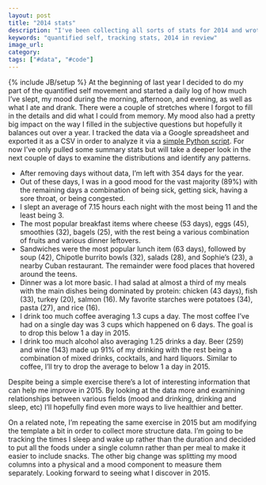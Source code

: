 ```yaml
---
layout: post
title: "2014 stats"
description: "I've been collecting all sorts of stats for 2014 and wrote a quick Python script to get some quick insights. The goal is to help me identify patterns and strive to live better."
keywords: "quantified self, tracking stats, 2014 in review"
image_url:
category:
tags: ["#data", "#code"]
---
```

{% include JB/setup %}
At the beginning of last year I decided to do my part of the quantified self movement and started a daily log of how much I’ve slept, my mood during the morning, afternoon, and evening, as well as what I ate and drank. There were a couple of stretches where I forgot to fill in the details and did what I could from memory. My mood also had a pretty big impact on the way I filled in the subjective questions but hopefully it balances out over a year. I tracked the data via a Google spreadsheet and exported it as a CSV in order to analyze it via a <a href="https://gist.github.com/dangoldin/14906d4f863cd83f3008" target="_blank">simple Python script</a>. For now I’ve only pulled some summary stats but will take a deeper look in the next couple of days to examine the distributions and identify any patterns.

- After removing days without data, I’m left with 354 days for the year.
- Out of these days, I was in a good mood for the vast majority (89%) with the remaining days a combination of being sick, getting sick, having a sore throat, or being congested.
- I slept an average of 7.15 hours each night with the most being 11 and the least being 3.
- The most popular breakfast items where cheese (53 days), eggs (45), smoothies (32), bagels (25), with the rest being a various combination of fruits and various dinner leftovers.
- Sandwiches were the most popular lunch item (63 days), followed by soup (42), Chipotle burrito bowls (32), salads (28), and Sophie’s (23), a nearby Cuban restaurant. The remainder were food places that hovered around the teens.
- Dinner was a lot more basic. I had salad at almost a third of my meals with the main dishes being dominated by protein: chicken (43 days), fish (33), turkey (20), salmon (16). My favorite starches were potatoes (34), pasta (27), and rice (16).
- I drink too much coffee averaging 1.3 cups a day. The most coffee I’ve had on a single day was 3 cups which happened on 6 days. The goal is to drop this below 1 a day in 2015.
- I drink too much alcohol also averaging 1.25 drinks a day. Beer (259) and wine (143) made up 91% of my drinking with the rest being a combination of mixed drinks, cocktails, and hard liquors. Similar to coffee, I’ll try to drop the average to below 1 a day in 2015.

Despite being a simple exercise there’s a lot of interesting information that can help me improve in 2015. By looking at the data more and examining relationships between various fields (mood and drinking, drinking and sleep, etc) I’ll hopefully find even more ways to live healthier and better.

On a related note, I’m repeating the same exercise in 2015 but am modifying the template a bit in order to collect more structure data. I’m going to be tracking the times I sleep and wake up rather than the duration and decided to put all the foods under a single column rather than per meal to make it easier to include snacks. The other big change was splitting my mood columns into a physical and a mood component to measure them separately. Looking forward to seeing what I discover in 2015.